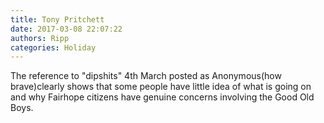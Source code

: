 ```yaml
---
title: Tony Pritchett
date: 2017-03-08 22:07:22
authors: Ripp
categories: Holiday
---
```


 The reference to "dipshits" 4th March posted as Anonymous(how brave)clearly shows that some people have little idea of what is going on and why Fairhope citizens have genuine concerns involving the Good Old Boys.
